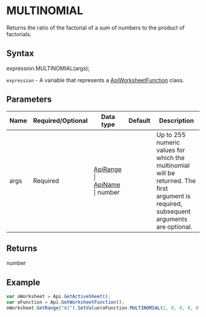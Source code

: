 # MULTINOMIAL

Returns the ratio of the factorial of a sum of numbers to the product of factorials.

## Syntax

expression.MULTINOMIAL(args);

`expression` - A variable that represents a [ApiWorksheetFunction](../ApiWorksheetFunction.md) class.

## Parameters

| **Name** | **Required/Optional** | **Data type** | **Default** | **Description** |
| ------------- | ------------- | ------------- | ------------- | ------------- |
| args | Required | [ApiRange](../../ApiRange/ApiRange.md) &#124; [ApiName](../../ApiName/ApiName.md) &#124; number |  | Up to 255 numeric values for which the multinomial will be returned. The first argument is required, subsequent arguments are optional. |

## Returns

number

## Example



```javascript
var oWorksheet = Api.GetActiveSheet();
var oFunction = Api.GetWorksheetFunction();
oWorksheet.GetRange("A1").SetValue(oFunction.MULTINOMIAL(2, 0, 0, 0, 0, 3, 0, 0, 0, 0, 4, 0, 0, 0, 0, 5));
```
